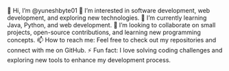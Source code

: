 👋 Hi, I’m @yuneshbyte01
👀 I’m interested in software development, web development, and exploring new technologies.
🌱 I’m currently learning Java, Python, and web development.
💞️ I’m looking to collaborate on small projects, open-source contributions, and learning new programming concepts.
📫 How to reach me: Feel free to check out my repositories and connect with me on GitHub.
⚡ Fun fact: I love solving coding challenges and exploring new tools to enhance my development process.

<!---
yuneshbyte01/yuneshbyte01 is a ✨ special ✨ repository because its `README.md` (this file) appears on your GitHub profile.
You can click the Preview link to take a look at your changes.
--->
